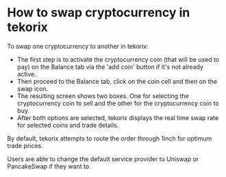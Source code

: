 # How to swap cryptocurrency in tekorix

To swap one cryptocurrency to another in tekorix:

- The first step is to activate the cryptocurrency coin (that will be used to pay) on the Balance tab via the 'add coin' button if it's not already active.
- Then proceed to the Balance tab, click on the coin cell and then on the swap icon.
- The resulting screen shows two boxes. One for selecting the cryptocurrency coin to sell and the other for the cryptocurrency coin to buy.
- After both options are selected, tekorix displays the real time swap rate for selected coins and trade details.

By default, tekorix attempts to route the order through 1inch for optimum trade prices.

Users are able to change the default service provider to Uniswap or PancakeSwap if they want to.